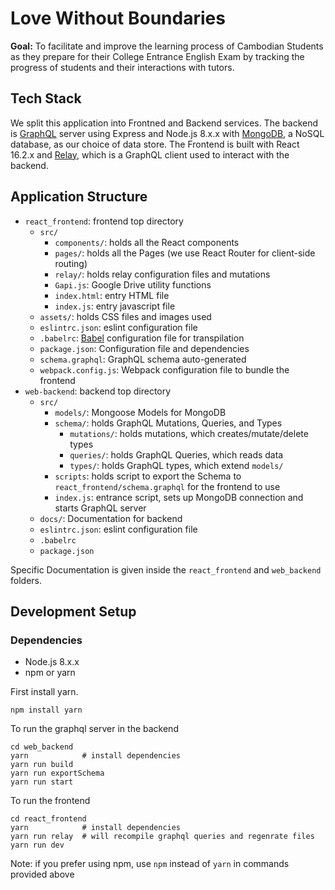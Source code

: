 # Love Without Boundaries 
**Goal:** To facilitate and improve the learning process of Cambodian Students as they prepare for their College Entrance English Exam by tracking the progress of students and their interactions with tutors.

## Tech Stack
We split this application into Frontned and Backend services. The backend is [GraphQL](http://graphql.org/) server using Express and Node.js 8.x.x with [MongoDB](https://docs.mongodb.com/), a NoSQL database, as our choice of data store. The Frontend is built with React 16.2.x and [Relay](https://facebook.github.io/relay/), which is a GraphQL client used to interact with the backend. 

## Application Structure 
- `react_frontend`: frontend top directory
    - `src/`
        - `components/`: holds all the React components
        - `pages/`: holds all the Pages (we use React Router for client-side routing)
        - `relay/`: holds relay configuration files and mutations
        - `Gapi.js`: Google Drive utility functions
        - `index.html`: entry HTML file
        - `index.js`: entry javascript file
    - `assets/`: holds CSS files and images used
    - `eslintrc.json`: eslint configuration file
    - `.babelrc`: [Babel](https://babeljs.io/) configuration file for transpilation
    - `package.json`: Configuration file and dependencies
    - `schema.graphql`: GraphQL schema auto-generated
    - `webpack.config.js`: Webpack configuration file to bundle the frontend
- `web-backend`: backend top directory
    - `src/` 
        - `models/`: Mongoose Models for MongoDB
        - `schema/`: holds GraphQL Mutations, Queries, and Types
            - `mutations/`: holds mutations, which creates/mutate/delete types
            - `queries/`: holds GraphQL Queries, which reads data
            - `types/`: holds GraphQL types, which extend `models/`
        - `scripts`: holds script to export the Schema to `react_frontend/schema.graphql` for the frontend to use 
        - `index.js`: entrance script, sets up MongoDB connection and starts GraphQL server
    - `docs/`: Documentation for backend
    - `eslintrc.json`: eslint configuration file
    - `.babelrc`
    - `package.json`

Specific Documentation is given inside the `react_frontend` and `web_backend` folders.
## Development Setup

### Dependencies
- Node.js 8.x.x
- npm or yarn

First install yarn.
```
npm install yarn
```

To run the graphql server in the backend
```
cd web_backend
yarn            # install dependencies
yarn run build
yarn run exportSchema
yarn run start
```
To run the frontend
```
cd react_frontend
yarn            # install dependencies
yarn run relay  # will recompile graphql queries and regenrate files
yarn run dev 
```
Note: if you prefer using npm, use `npm` instead of `yarn` in commands provided above
